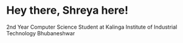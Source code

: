 # Hey there, Shreya here!
2nd Year Computer Science Student at Kalinga Institute of Industrial Technology Bhubaneshwar
